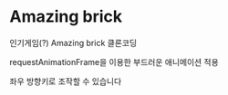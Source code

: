 # Amazing brick

인기게임(?) Amazing brick 클론코딩

requestAnimationFrame을 이용한 부드러운 애니메이션 적용

좌우 방향키로 조작할 수 있습니다
